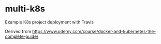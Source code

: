 # multi-k8s
Example K8s project deployment with Travis

Derived from https://www.udemy.com/course/docker-and-kubernetes-the-complete-guide/
